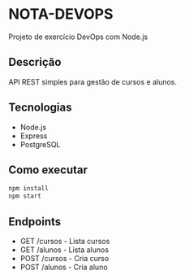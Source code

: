 # NOTA-DEVOPS

Projeto de exercício DevOps com Node.js

## Descrição

API REST simples para gestão de cursos e alunos.

## Tecnologias

- Node.js
- Express
- PostgreSQL

## Como executar

```bash
npm install
npm start
```

## Endpoints

- GET /cursos - Lista cursos
- GET /alunos - Lista alunos
- POST /cursos - Cria curso
- POST /alunos - Cria aluno